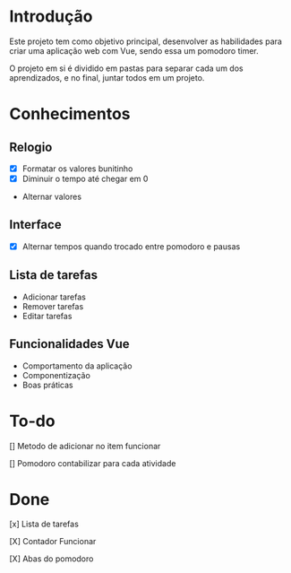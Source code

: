 # Introdução

Este projeto tem como objetivo principal, desenvolver as habilidades para criar uma aplicação web com Vue, sendo essa um pomodoro timer.

O projeto em si é dividido em pastas para separar cada um dos aprendizados, e no final, juntar todos em um projeto.

# Conhecimentos

## Relogio

* [X] Formatar os valores bunitinho
* [x] Diminuir o tempo até chegar em 0
* Alternar valores

## Interface

* [X] Alternar tempos quando trocado entre pomodoro e pausas

## Lista de tarefas

* Adicionar tarefas
* Remover tarefas
* Editar tarefas

## Funcionalidades Vue

* Comportamento da aplicação
* Componentização
* Boas práticas

# To-do

[] Metodo de adicionar no item funcionar

[] Pomodoro contabilizar para cada atividade

# Done

[x] Lista de tarefas

[X] Contador Funcionar

[X] Abas do pomodoro